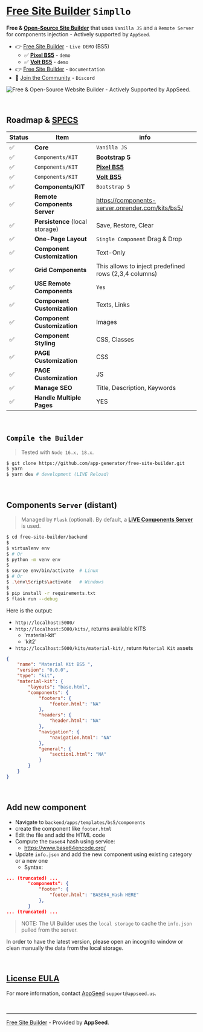 # [Free Site Builder](https://www.simpllo.com/) `Simpllo`

**Free & [Open-Source Site Builder](https://www.simpllo.com/)** that uses `Vanilla JS` and a `Remote Server` for components injection - Actively supported by `AppSeed`.

- 👉 [Free Site Builder](https://www.simpllo.com/) - `Live DEMO` (BS5)
  -  ✅ **[Pixel BS5](https://www.simpllo.com/pixel/)** - `demo`
  -  ✅ **[Volt BS5](https://www.simpllo.com/volt/)** - `demo`
- 👉 [Free Site Builder](https://www.docs.simpllo.com/) - `Documentation`
- 🚀 [Join the Community](https://discord.gg/AWh6TFcEwU) - `Discord`

![Free & Open-Source Website Builder - Actively Supported by AppSeed.](https://github.com/app-generator/free-site-builder/assets/51070104/46640070-2924-4a9c-b072-a7fbc196a141)

<br />

## Roadmap & [SPECS](https://docs.google.com/document/d/1YbmZro0b8ucMGE227xSMzcQGNbWgTaiOKfjgEW9RsWE/edit?usp=sharing) 

| Status | Item | info | 
| --- | --- | --- |
| ✅ | **Core** |  `Vanilla JS` |
| ✅ | `Components/KIT` | **Bootstrap 5** |
| ✅ | `Components/KIT` | **[Pixel BS5](https://www.simpllo.com/pixel/)** |
| ✅ | `Components/KIT` | **[Volt BS5](https://www.simpllo.com/volt/)** |
| ✅ | **Components/KIT** | `Bootstrap 5` |
| ✅ | **Remote Components Server** | https://components-server.onrender.com/kits/bs5/ |
| ✅ | **Persistence** (local storage) | Save, Restore, Clear |
| ✅ | **One-Page Layout** | `Single Component` Drag & Drop |
| ✅ | **Component Customization** | Text-Only |
| ✅ | **Grid Components** | This allows to inject predefined rows (2,3,4 columns) |
| ✅ | **USE Remote Components** | `Yes` |
| ✅ | **Component Customization** | Texts, Links |
| ✅ | **Component Customization** | Images |
| ✅ | **Component Styling** | CSS, Classes |
| ✅ | **PAGE Customization** | CSS |
| ✅ | **PAGE Customization** | JS |
| ✅ | **Manage SEO** | Title, Description, Keywords |
| ✅ | **Handle Multiple Pages** | YES |

<br />

## `Compile the Builder`

> Tested with `Node 16.x, 18.x`.
 
```bash
$ git clone https://github.com/app-generator/free-site-builder.git
$ yarn
$ yarn dev # development (LIVE Reload)
```

<br />

## Components `Server` (distant)

> Managed by `Flask` (optional). By default, a **[LIVE Components Server](https://components-server.onrender.com/kits/)** is used.

```bash
$ cd free-site-builder/backend
$
$ virtualenv env
$ # Or
$ python -m venv env 
$
$ source env/bin/activate  # Linux
$ # Or
$ .\env\Scripts\activate   # Windows
$
$ pip install -r requirements.txt
$ flask run --debug
```

Here is the output:

- `http://localhost:5000/`
- `http://localhost:5000/kits/`, returns available KITS
  - 'material-kit'
  - 'kit2'
- `http://localhost:5000/kits/material-kit/`, return `Material Kit` assets

```json
{
    "name": "Material Kit BS5 ",
    "version": "0.0.0",
    "type": "kit",
    "material-kit": {
        "layouts": "base.html",
        "components": {
            "footers": {
                "footer.html": "NA"
            },
            "headers": {
                "header.html": "NA"
            },
            "navigation": {
                "navigation.html": "NA"
            },
            "general": {
                "section1.html": "NA"
            }
        }
    }
}
```

<br />

## Add new component

- Navigate to `backend/apps/templates/bs5/components`
- create the component like `footer.html`
- Edit the file and add the HTML code
- Compute the `Base64` hash using service:
  - https://www.base64encode.org/
- Update `info.json` and add the new component using existing category or a new one
  - Syntax:

```json
... (truncated) ...
        "components": {
            "footer": {
                "footer.html": "BASE64_Hash HERE"
            }, 
        }   
... (truncated) ...         
```

> NOTE: The UI Builder uses the `local storage` to cache the `info.json` pulled from the server.

In order to have the latest version, please open an incognito window or clean manually the data from the local storage.

<br />

## [License EULA ](https://github.com/app-generator/free-site-builder/blob/main/LICENSE.md)

For more information, contact [AppSeed](http://appseed.us/) `support@appseed.us`.

<br />

---
[Free Site Builder](https://www.simpllo.com/) - Provided by **AppSeed**.
